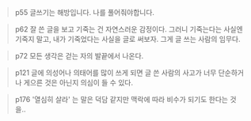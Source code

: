 
> p55
> 글쓰기는 해방입니다. 나를 풀어줘야합니다.


>p62
>잘 쓴 글을 보고 기죽는 건 자연스러운 감정이다.
>그러니 기죽는다는 사실엔 기죽지 말고,
>내가 기죽었다는 사실을 글로 써보자.
>그게 글 쓰는 사람의 임무다.


>p72
>모든 생각은 걷는 자의 발끝에서 나온다.


> p121
> 글에 의성어나 의태어를 많이 쓰게 되면 글 쓴 사람의 사고가 너무 단순하거나 게으른 것은 아닌지 의심이 들 수 있다.


> p176
> '열심히 살라' 는 말은 덕담 같지만 맥락에 따라 비수가 되기도 한다는 것을..


